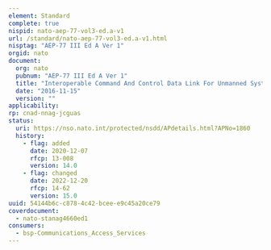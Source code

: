 ```yaml
---
element: Standard
complete: true
nispid: nato-aep-77-vol3-ed.a-v1
url: /standard/nato-aep-77-vol3-ed.a-v1.html
nisptag: "AEP-77 III Ed A Ver 1"
orgid: nato
document:
  org: nato
  pubnum: "AEP-77 III Ed A Ver 1"
  title: "Interoperable Command And Control Data Link For Unmanned Systems (IC2DL) - Operational Physical Layer / Signal In Space Description"
  date: "2016-11-15"
  version: ""
applicability:
rp: cnad-nnag-jcguas
status:
  uri: https://nso.nato.int/protected/nsdd/APdetails.html?APNo=1860
  history: 
    - flag: added
      date: 2020-12-07
      rfcp: 13-008
      version: 14.0
    - flag: changed
      date: 2022-12-20
      rfcp: 14-62
      version: 15.0
uuid: 54144b6c-c878-4c42-bcee-e9c45a20ce79
coverdocument:
  - nato-stanag4660ed1
consumers:
  - bsp-Communications_Access_Services
---
```


